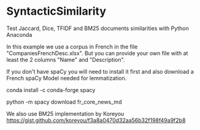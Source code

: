 # SyntacticSimilarity
Test Jaccard, Dice, TFIDF and BM25 documents similarities with Python Anaconda

In this example we use a corpus in French in the file "CompaniesFrenchDesc.xlsx". But you can provide your own file with at least the 2 columns "Name" and "Description".

If you  don't have spaCy you will need to install it first and also download a French spaCy Model needed for lemmatization.

conda install -c conda-forge spacy

python -m spacy download fr_core_news_md

We also use BM25 implementation by Koreyou https://gist.github.com/koreyou/f3a8a0470d32aa56b32f198f49a9f2b8


